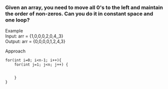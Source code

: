 ### Given an array, you need to move all 0's to the left and maintain the order of non-zeros. Can you do it in constant space and  one loop?

Example  
Input:  arr = {1,0,0,0,2,0,4,,3}  
Output: arr = {0,0,0,0,1,2,4,3}

Approach




````
for(int i=0; i<n-1; i++){
    for(int j=1; j<n; j++) {
            
        
    }
}
````